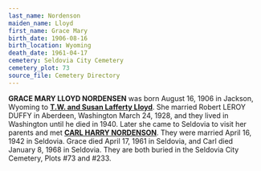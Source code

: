 ```yaml
---
last_name: Nordenson
maiden_name: Lloyd
first_name: Grace Mary
birth_date: 1906-08-16
birth_location: Wyoming
death_date: 1961-04-17
cemetery: Seldovia City Cemetery
cemetery_plot: 73
source_file: Cemetery Directory
---
```

**GRACE MARY LLOYD NORDENSEN** was born August 16, 1906 in Jackson, Wyoming to [**T.W. and Susan Lafferty Lloyd**](./Lloyd_Theophilus_W.md). She married Robert LEROY DUFFY in Aberdeen, Washington March 24, 1928, and they lived in Washington until he died in 1940.  Later she came to Seldovia to visit her parents and met [**CARL HARRY NORDENSON**](./Nordenson_Carl.md).  They were married April 16, 1942 in Seldovia.  Grace died April 17, 1961 in Seldovia, and Carl died January 8, 1968 in Seldovia.  They are both buried in the Seldovia City Cemetery, Plots #73 and #233.
